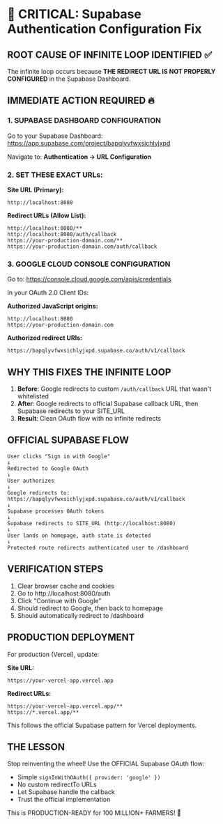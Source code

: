# 🚨 CRITICAL: Supabase Authentication Configuration Fix

## ROOT CAUSE OF INFINITE LOOP IDENTIFIED ✅

The infinite loop occurs because **THE REDIRECT URL IS NOT PROPERLY CONFIGURED** in the Supabase Dashboard.

## IMMEDIATE ACTION REQUIRED 🔥

### 1. SUPABASE DASHBOARD CONFIGURATION

Go to your Supabase Dashboard: https://app.supabase.com/project/bapqlyvfwxsichlyjxpd

Navigate to: **Authentication → URL Configuration**

### 2. SET THESE EXACT URLs:

**Site URL (Primary):**
```
http://localhost:8080
```

**Redirect URLs (Allow List):**
```
http://localhost:8080/**
http://localhost:8080/auth/callback
https://your-production-domain.com/**
https://your-production-domain.com/auth/callback
```

### 3. GOOGLE CLOUD CONSOLE CONFIGURATION

Go to: https://console.cloud.google.com/apis/credentials

In your OAuth 2.0 Client IDs:

**Authorized JavaScript origins:**
```
http://localhost:8080
https://your-production-domain.com
```

**Authorized redirect URIs:**
```
https://bapqlyvfwxsichlyjxpd.supabase.co/auth/v1/callback
```

## WHY THIS FIXES THE INFINITE LOOP

1. **Before**: Google redirects to custom `/auth/callback` URL that wasn't whitelisted
2. **After**: Google redirects to official Supabase callback URL, then Supabase redirects to your SITE_URL
3. **Result**: Clean OAuth flow with no infinite redirects

## OFFICIAL SUPABASE FLOW

```
User clicks "Sign in with Google"
↓
Redirected to Google OAuth
↓
User authorizes
↓
Google redirects to: https://bapqlyvfwxsichlyjxpd.supabase.co/auth/v1/callback
↓
Supabase processes OAuth tokens
↓
Supabase redirects to SITE_URL (http://localhost:8080)
↓
User lands on homepage, auth state is detected
↓
Protected route redirects authenticated user to /dashboard
```

## VERIFICATION STEPS

1. Clear browser cache and cookies
2. Go to http://localhost:8080/auth
3. Click "Continue with Google"
4. Should redirect to Google, then back to homepage
5. Should automatically redirect to /dashboard

## PRODUCTION DEPLOYMENT

For production (Vercel), update:

**Site URL:**
```
https://your-vercel-app.vercel.app
```

**Redirect URLs:**
```
https://your-vercel-app.vercel.app/**
https://*.vercel.app/**
```

This follows the official Supabase pattern for Vercel deployments.

## THE LESSON

Stop reinventing the wheel! Use the OFFICIAL Supabase OAuth flow:
- Simple `signInWithOAuth({ provider: 'google' })`
- No custom redirectTo URLs
- Let Supabase handle the callback
- Trust the official implementation

This is PRODUCTION-READY for 100 MILLION+ FARMERS! 🌾
